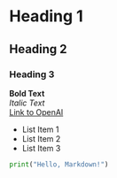 # Heading 1
## Heading 2
### Heading 3

**Bold Text**  
*Italic Text*  
[Link to OpenAI](https://openai.com)

- List Item 1
- List Item 2
- List Item 3

```python
print("Hello, Markdown!")
